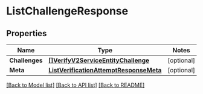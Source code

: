 # ListChallengeResponse

## Properties
Name | Type | Notes
------------ | ------------- | -------------
**Challenges** | [**[]VerifyV2ServiceEntityChallenge**](verify.v2.service.entity.challenge.md) | [optional] 
**Meta** | [**ListVerificationAttemptResponseMeta**](ListVerificationAttemptResponse_meta.md) | [optional] 

[[Back to Model list]](../README.md#documentation-for-models) [[Back to API list]](../README.md#documentation-for-api-endpoints) [[Back to README]](../README.md)


